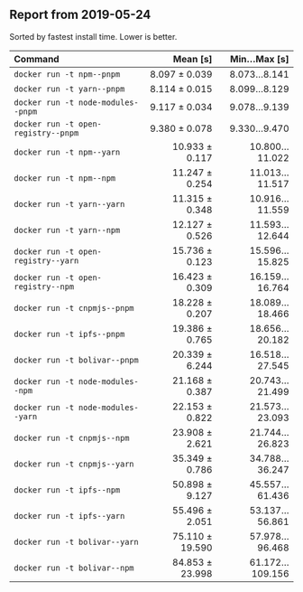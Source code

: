## Report from 2019-05-24

Sorted by fastest install time. Lower is better.


| Command | Mean [s] | Min…Max [s] |
|:---|---:|---:|
| `docker run -t npm--pnpm` | 8.097 ± 0.039 | 8.073…8.141 |
| `docker run -t yarn--pnpm` | 8.114 ± 0.015 | 8.099…8.129 |
| `docker run -t node-modules--pnpm` | 9.117 ± 0.034 | 9.078…9.139 |
| `docker run -t open-registry--pnpm` | 9.380 ± 0.078 | 9.330…9.470 |
| `docker run -t npm--yarn` | 10.933 ± 0.117 | 10.800…11.022 |
| `docker run -t npm--npm` | 11.247 ± 0.254 | 11.013…11.517 |
| `docker run -t yarn--yarn` | 11.315 ± 0.348 | 10.916…11.559 |
| `docker run -t yarn--npm` | 12.127 ± 0.526 | 11.593…12.644 |
| `docker run -t open-registry--yarn` | 15.736 ± 0.123 | 15.596…15.825 |
| `docker run -t open-registry--npm` | 16.423 ± 0.309 | 16.159…16.764 |
| `docker run -t cnpmjs--pnpm` | 18.228 ± 0.207 | 18.089…18.466 |
| `docker run -t ipfs--pnpm` | 19.386 ± 0.765 | 18.656…20.182 |
| `docker run -t bolivar--pnpm` | 20.339 ± 6.244 | 16.518…27.545 |
| `docker run -t node-modules--npm` | 21.168 ± 0.387 | 20.743…21.499 |
| `docker run -t node-modules--yarn` | 22.153 ± 0.822 | 21.573…23.093 |
| `docker run -t cnpmjs--npm` | 23.908 ± 2.621 | 21.744…26.823 |
| `docker run -t cnpmjs--yarn` | 35.349 ± 0.786 | 34.788…36.247 |
| `docker run -t ipfs--npm` | 50.898 ± 9.127 | 45.557…61.436 |
| `docker run -t ipfs--yarn` | 55.496 ± 2.051 | 53.137…56.861 |
| `docker run -t bolivar--yarn` | 75.110 ± 19.590 | 57.978…96.468 |
| `docker run -t bolivar--npm` | 84.853 ± 23.998 | 61.172…109.156 |
